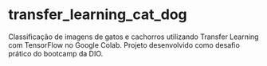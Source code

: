 # transfer_learning_cat_dog
Classificação de imagens de gatos e cachorros utilizando Transfer Learning com TensorFlow no Google Colab. Projeto desenvolvido como desafio prático do bootcamp da DIO.
